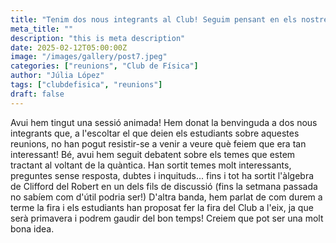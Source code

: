```yaml
---
title: "Tenim dos nous integrants al Club! Seguim pensant en els nostres projectes quàntics"
meta_title: ""
description: "this is meta description"
date: 2025-02-12T05:00:00Z
image: "/images/gallery/post7.jpeg"
categories: ["reunions", "Club de Física"]
author: "Júlia López"
tags: ["clubdefisica", "reunions"]
draft: false
---
```


Avui hem tingut una sessió animada! Hem donat la benvinguda a dos nous integrants que, a l'escoltar el que deien els estudiants sobre aquestes reunions, no han pogut resistir-se a venir a veure què feiem que era tan interessant! Bé, avui hem seguit debatent sobre els temes que estem tractant al voltant de la quàntica. Han sortit temes molt interessants, preguntes sense resposta, dubtes i inquituds... fins i tot ha sortit l'àlgebra de Clifford del Robert en un dels fils de discussió (fins la setmana passada no sabíem com d'útil podria ser!) D'altra banda, hem parlat de com durem a terme la fira i els estudiants han proposat fer la fira del Club a l'eix, ja que serà primavera i podrem gaudir del bon temps! Creiem que pot ser una molt bona idea.



